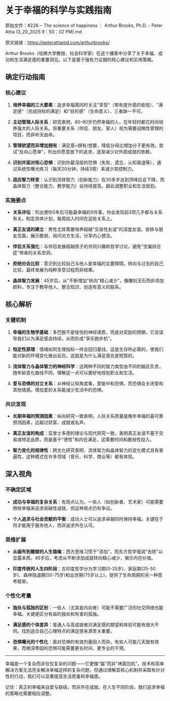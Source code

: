 # 关于幸福的科学与实践指南

原始文件：#226 ‒ The science of happiness ｜ Arthur Brooks, Ph.D. - Peter Attia (3_20_2025 9：50：02 PM).md

原文链接：https://peterattiamd.com/arthurbrooks/

Arthur Brooks（哈佛大学教授、社会科学家）在这个播客中分享了关于幸福、成功和生活满足感的重要洞见。以下是基于强有力证据的核心建议和实用策略。

## 确定行动指南

### 核心建议

1. **培养幸福的三大要素**：追求幸福需同时关注"享受"（带有提升感的愉悦）、"满足感"（完成目标的满足）和"目的感"（生命意义），三者缺一不可。

2. **主动管理人际关系**：研究表明，80-90岁仍然幸福的人，在年轻时都花时间培养强大的人际关系。将重要关系（伴侣、朋友、家人）视为需要战略性管理的项目，而非听天由命。

3. **管理欲望而非增加拥有**：满足感=拥有/想要，降低分母比增加分子更有效。尝试"反向心愿单"，列出你愿意放下的追求，逐渐减少对外部成就的依赖。

4. **识别并面对核心恐惧**：识别你最深层的恐惧（失败、遗忘、认知衰退等），通过系统性曝光练习（每天20分钟，持续3周）来减少其控制力。

5. **适应智力转变**：认识到流体智力（创新能力）在30多岁达到顶峰后会下降，而晶体智力（整合能力、教学能力）会持续提高。据此调整职业和生活规划。

### 实施要点

* **关系评估**：列出使你5年后可能最幸福的5件事，你会发现前3项几乎都与关系有关。制定具体计划，每周投入时间在这些关系上。

* **真正友谊的建立**：男性尤其需要培养超越"交易性友谊"的深度友谊。安排与朋友见面，展示脆弱，询问对方生活，分享内心想法。

* **伴侣关系强化**：与伴侣发展超越孩子的共同兴趣和哲学讨论，避免"空巢综合症"带来的关系空洞。

* **拒绝社会比较**：意识到比较自己与他人是幸福的主要障碍。转向与过去的自己比较，最终发展为纯粹享受过程而非结果。

* **晶体智力发展**：45岁后，从"不断增加"转向"精心减少"，像雕刻玉石而非添加颜料，专注于教导他人、整合知识、创造有意义的联系。

## 核心解析

### 关键机制

1. **幸福的生物学基础**：多巴胺不是愉悦的神经递质，而是对奖励的预期，它会误导我们以为满足感会持续，从而形成"享乐跑步机"。

2. **恒定性原理**：情绪如同生理指标一样会回归基线，这是生存所必需的，使我们能对新的环境变化做出反应。这就是为什么满足感总是短暂的。

3. **流体智力与晶体智力的神经科学**：这两种不同的智力类型由不同的脑区负责，随年龄变化曲线不同，理解这一点可以更好地规划职业和生活。

4. **爱与恐惧的对立关系**：从神经认知角度看，爱能中和恐惧，而恐惧会关闭爱和其他情感。增加爱的关系能减少生活中的恐惧。

### 共识发现

* **长期幸福的预测因素**：纵向研究一致表明，人际关系质量是晚年幸福的最可靠预测因素，远超过财富、成就或名声。

* **真正友谊的构成**：亚里士多德的理论与现代研究一致，表明真正友谊不基于交易或特定品质，而是基于"德性"和内在满足，这需要时间和脆弱性投入。

* **智力变化的规律性**：跨文化研究表明，流体智力和晶体智力的变化模式具有普遍性，这种模式在许多领域（音乐、科学、商业等）都有体现。

## 深入视角

### 不确定区域

* **成功与幸福的复杂关系**：有观点认为，一些人（如创新者、艺术家）可能需要牺牲幸福来追求突破性成就，但这种观点仍有争议。

* **个人追求与社会贡献的平衡**：成功人士可以追求卓越同时保持幸福，关键在于将才能用于服务他人，而非追求外在认可。

### 思维扩展

* **从画布到雕塑的人生隐喻**：西方思维习惯于"添加"，而东方哲学强调"去除"以显露本质。45岁后，考虑从不断添加成就转向精心减少，揭示内在价值。

* **印度传统的人生四阶段**：古印度哲学分为学习期(0-25岁)、家庭期(25-50岁)、森林隐退期(50-75岁)和出世期(75岁以上)，提供了生命周期的另一种思考框架。

### 个性化考量

* **独处与孤独的区别**：一些人（尤其是内向者）可能不需要广泛的社交网络也能幸福。关键是区分有益的独处和有害的孤独。

* **满足感的个体差异**：普通人与高成就者对满足感的期望和体验可能有很大不同。找到适合自己心理特点的满足感来源至关重要。

* **恐惧曝光的个性化**：面对恐惧的有效剂量因人而异，有些人可能几天就有效果，而根深蒂固的恐惧可能需要更长时间、更专业的干预。

---

幸福是一个复杂而非仅仅复杂的问题——它更像"猫"而非"烤面包机"。技术和简单解决方案无法完全解决幸福这样的复杂问题，但通过理解其核心机制并采取有针对性的行动，我们可以显著提高生活质量和幸福感。

记住：真正的幸福来自爱与联结，而非外在成就。在人生不同阶段，我们追求幸福的策略也需要相应调整。